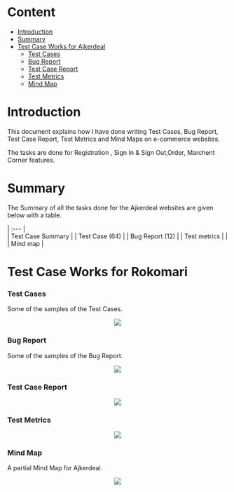 # Content    
- [Introduction](#introduction)
- [Summary](#summary) 
- [Test Case Works for Ajkerdeal](#Test-Case-Works-for-Ajkerdeal)  
  - [Test Cases](#Test-Cases)   
  - [Bug Report](#Bug-Report) 
  - [Test Case Report](#Test-Case-Report)  
  - [Test Metrics](#Test-Metrics)    
  - [Mind Map](#Mind-map)    

# Introduction
This document explains how I have done writing Test Cases, Bug Report, Test Case Report, Test Metrics and Mind Maps on e-commerce websites. 

The tasks are done for Registration , Sign In & Sign Out,Order, Marchent Corner features.


# Summary 
The Summary of all the tasks done for the Ajkerdeal websites are given below with a table.

| :---         |    
| Test Case Summary   | 
| Test Case (64)     | 
| Bug Report (12)    | 
| Test metrics     | 
|      | Mind map   |


# Test Case Works for Rokomari
### Test Cases
Some of the samples of the Test Cases.

<p align="center">
  <img src="image/Test%20Case.png" />
</p>

### Bug Report
Some of the samples of the Bug Report.
<p align="center">
  <img src="image/Bug%20Report.png" />
</p>

### Test Case Report

<p align="center">
  <img src="image/Test%20Case%20Report.png" />
</p>

### Test Metrics

<p align="center">
  <img src="image/Test%20Metrics.png" />
</p>

### Mind Map
A partial Mind Map for Ajkerdeal.
<p align="center">
  <img src="image/Mindmap%20of%20Ajkerdeal.png" />
</p>